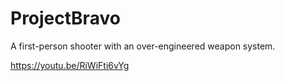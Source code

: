 # ProjectBravo
A first-person shooter with an over-engineered weapon system.

https://youtu.be/RiWiFti6vYg
